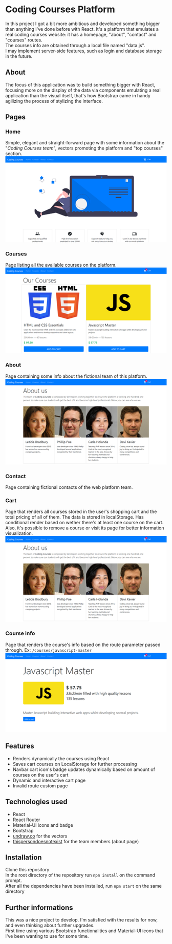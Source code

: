 # Coding Courses Platform
In this project I got a bit more ambitious and developed something bigger than anything I've done before with React. It's a platform that emulates a real coding courses website: it has a homepage, "about", "contact" and "courses" routes.\
The courses info are obtained through a local file named "data.js".\
I may implement server-side features, such as login and database storage in the future.

## About
The focus of this application was to build something bigger with React, focusing more on the display of the data via components emulating a real application than the visual itself, that's how Bootstrap came in handy agilizing the process of stylizing the interface.

## Pages
### Home
Simple, elegant and straight-forward page with some information about the "*Coding Courses team*", vectors promoting the platform and "top courses" section.
![Home page preview](./src/img/preview/home-page.png)

### Courses
Page listing all the available courses on the platform.
![Courses page preview](./src/img/preview/courses.png)

### About
Page containing some info about the fictional team of this platform.
![About page preview](./src/img/preview/about.png)

### Contact
Page containing fictional contacts of the web platform team.

### Cart
Page that renders all courses stored in the user's shopping cart and the total pricing of all of them. The data is stored in localStorage. Has conditional render based on wether there's at least one course on the cart. Also, it's possible to remove a course or visit its page for better information visualization.
![About page preview](./src/img/preview/about.png)

### Course info
Page that renders the course's info based on the route parameter passed through. Ex: `/courses/javascript-master`
![Course info preview](./src/img/preview/course-info.png)

## Features
 - Renders dynamically the courses using React
 - Saves cart courses on LocalStorage for further processing
 - Navbar cart icon's badge updates dynamically based on amount of courses on the user's cart
 - Dynamic and interactive cart page
 - Invalid route custom page

## Technologies used

- React
- React Router
 - Material-UI icons and badge
 - Bootstrap
- [undraw.co](https://undraw.co) for the vectors
- [thispersondoesnotexist](https://thispersondoesnotexist.com) for the team members (about page)

## Installation
Clone this repository\
In the root directory of the repository run `npm install` on the command prompt.\
After all the dependencies have been installed, run `npm start` on the same directory

## Further informations
This was a nice project to develop. I'm satisfied with the results for now, and even thinking about further upgrades.\
First time using various Bootstrap functionalities and Material-UI icons that I've been wanting to use for some time.
